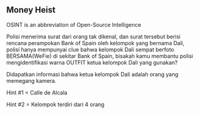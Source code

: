 ## Money Heist

OSINT is an abbreviation of Open-Source Intelligence

Polisi menerima surat dari orang tak dikenal, dan surat tersebut berisi rencana perampokan Bank of Spain oleh kelompok yang bernama Dali, polisi hanya mempunyai clue bahwa kelompok Dali sempat berfoto BERSAMA(WeFie) di sekitar Bank of Spain, bisakah kamu membantu polisi mengidentifikasi warna OUTFIT ketua kelompok Dali yang gunakan?

Didapatkan informasi bahwa ketua kelompok Dali adalah orang yang memegang kamera.

Hint #1 = Calle de Alcala

Hint #2 = Kelompok terdiri dari 4 orang